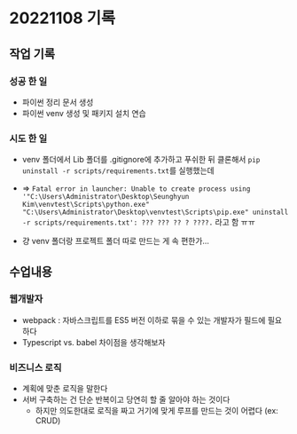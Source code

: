 ﻿# 20221108 기록
## 작업 기록
### 성공 한 일
- 파이썬 정리 문서 생성
- 파이썬 venv 생성 및 패키지 설치 연습

### 시도 한 일
- venv 폴더에서 Lib 폴더를 .gitignore에 추가하고 푸쉬한 뒤 클론해서 `pip uninstall -r scripts/requirements.txt`를 실행했는데
- => `Fatal error in launcher: Unable to create process using '"C:\Users\Administrator\Desktop\Seunghyun Kim\venvtest\Scripts\python.exe"  "C:\Users\Administrator\Desktop\venvtest\Scripts\pip.exe" uninstall -r scripts/requirements.txt': ??? ??? ?? ? ????.` 라고 함 ㅠㅠ

- 걍 venv 폴더랑 프로젝트 폴더 따로 만드는 게 속 편한가... 

## 수업내용
### 웹개발자
- webpack : 자바스크립트를 ES5 버전 이하로 묶을 수 있는 개발자가 필드에 필요하다
- Typescript vs. babel 차이점을 생각해보자

### 비즈니스 로직
- 계획에 맞춘 로직을 말한다
- 서버 구축하는 건 단순 반복이고 당연히 할 줄 알아야 하는 것이다
  - 하지만 의도한대로 로직을 짜고 거기에 맞게 루프를 만드는 것이 어렵다 (ex: CRUD)